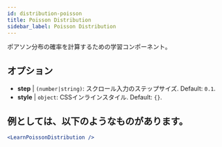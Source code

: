 ```yaml
---
id: distribution-poisson
title: Poisson Distribution
sidebar_label: Poisson Distribution
---
```


ポアソン分布の確率を計算するための学習コンポーネント。

## オプション

* __step__ | `(number|string)`: スクロール入力のステップサイズ. Default: `0.1`.
* __style__ | `object`: CSSインラインスタイル. Default: `{}`.


## 例としては、以下のようなものがあります。

```jsx live
<LearnPoissonDistribution />
```

